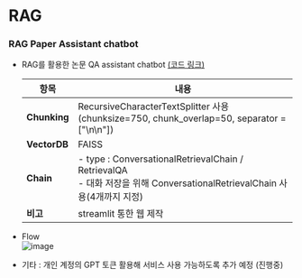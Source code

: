 # RAG

### RAG Paper Assistant chatbot
- RAG를 활용한 논문 QA assistant chatbot [(코드 링크)](demo/chatbot/RAG_paper_assistant_chatbot.ipynb)
  
  | 항목           | 내용                                                                 |
  |----------------|----------------------------------------------------------------------|
  | **Chunking**   | RecursiveCharacterTextSplitter 사용 <br>(chunksize=750, chunk_overlap=50, separator = ["\n\n"]) |
  | **VectorDB**   | FAISS                                                                |
  | **Chain**      | - type : ConversationalRetrievalChain / RetrievalQA<br>- 대화 저장을 위해 ConversationalRetrievalChain 사용(4개까지 지정) |
  | **비고**       | streamlit 통한 웹 제작                                                |

- Flow <br>
  ![image](https://github.com/user-attachments/assets/7528bca6-204b-4def-8fcd-46601e2ed78b)

- 기타 : 개인 계정의 GPT 토큰 활용해 서비스 사용 가능하도록 추가 예정 (진행중)
